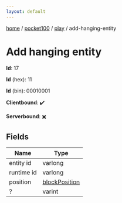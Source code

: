 ```yaml
---
layout: default
---
```


[home](/)  /  [pocket100](/protocol/pocket100)  /  [play](/protocol/pocket100/play)  /  add-hanging-entity

# Add hanging entity

**Id**: 17

**Id** (hex): 11

**Id** (bin): 00010001

**Clientbound**: ✔️

**Serverbound**: ✖️

## Fields

Name | Type
---|---
entity id | varlong
runtime id | varlong
position | [blockPosition](/protocol/pocket100/types/block-position)
? | varint
